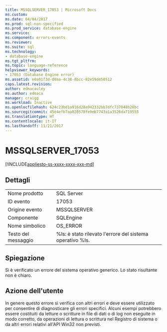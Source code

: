 ```yaml
---
title: MSSQLSERVER_17053 | Microsoft Docs
ms.custom: 
ms.date: 04/04/2017
ms.prod: sql-non-specified
ms.prod_service: database-engine
ms.service: 
ms.component: errors-events
ms.reviewer: 
ms.suite: sql
ms.technology:
- database-engine
ms.tgt_pltfrm: 
ms.topic: language-reference
helpviewer_keywords:
- 17053 (Database Engine error)
ms.assetid: e0a01f3d-d0aa-4c38-8bcc-82e59de50512
caps.latest.revision: 
author: edmacauley
ms.author: edmaca
manager: craigg
ms.workload: Inactive
ms.openlocfilehash: 624c23bd1a916d28a942332bb7dfc737048b28bc
ms.sourcegitcommit: 45e4efb7aa828578fe9eb7743a1a3526da719555
ms.translationtype: HT
ms.contentlocale: it-IT
ms.lasthandoff: 11/21/2017
---
```

# <a name="mssqlserver17053"></a>MSSQLSERVER_17053
[!INCLUDE[appliesto-ss-xxxx-xxxx-xxx-md](../../includes/appliesto-ss-xxxx-xxxx-xxx-md.md)]
  
## <a name="details"></a>Dettagli  
  
|||  
|-|-|  
|Nome prodotto|SQL Server|  
|ID evento|17053|  
|Origine evento|MSSQLSERVER|  
|Componente|SQLEngine|  
|Nome simbolico|OS_ERROR|  
|Testo del messaggio|%ls: è stato rilevato l'errore del sistema operativo %ls.|  
  
## <a name="explanation"></a>Spiegazione  
Si è verificato un errore del sistema operativo generico.  Lo stato risultante non è chiaro.  
  
## <a name="user-action"></a>Azione dell'utente  
In genere questo errore si verifica con altri errori e deve essere utilizzato per consentire di diagnosticare gli errori specifici. Alcuni esempi potrebbero essere costituiti da letture o scritture in file di dati o di log non eseguite in modo corretto, da operazioni di lettura o scrittura nel Registro di sistema o da altri errori relativi all'API Win32 non previsti.  
  
